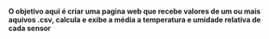 #### O objetivo aqui é criar uma pagina web que recebe valores de um ou mais aquivos .csv, calcula e exibe a média a temperatura e umidade relativa de cada sensor

